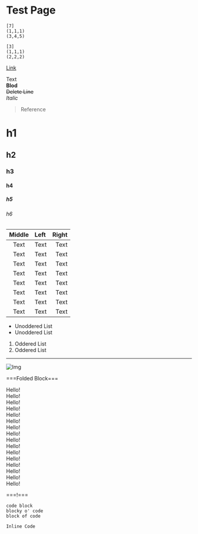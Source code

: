 # Test Page

```goochess
[7]
(1,1,1)
(3,4,5)
```

```goochess
[3]
(1,1,1)
(2,2,2)
```

[Link](../Menu/Main.html)

Text  
**Blod**  
~~Delete Line~~  
*Italic*  
> Reference
# h1
## h2
### h3
#### h4
##### h5
###### h6

|Middle|Left|Right|
|:-:|:-|-:|
|Text|Text|Text|
|Text|Text|Text|
|Text|Text|Text|
|Text|Text|Text|
|Text|Text|Text|
|Text|Text|Text|
|Text|Text|Text|
|Text|Text|Text|

* Unoddered List
* Unoddered List

1. Oddered List
2. Oddered List

---

![Img](../../Icon/GooChess.png)

===Folded Block===

Hello!  
Hello!  
Hello!  
Hello!  
Hello!  
Hello!  
Hello!  
Hello!  
Hello!  
Hello!  
Hello!  
Hello!  
Hello!  
Hello!  
Hello!  
Hello!  

===!===


```Code
code block
blocky o' code
block of code
```

`Inline Code`